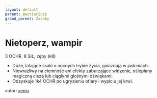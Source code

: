 ```yaml
---
layout: default
parent: Bestiariusz
grand_parent: Zasoby
---
```



# Nietoperz, wampir

3 OCHR, 8 SIŁ, zęby (k8)

- Duże, latające ssaki o nocnych trybie życia, gniazdują w jaskiniach.  
- Niewrażliwy na ciemność ani efekty zaburzające widzenie, oślepiany magiczną ciszą lub ciągłymi głośnymi dźwiękami.  
- Odzyskuje 1k4 OCHR po ugryzieniu ofiary i wypiciu jej krwi.

autor: [xenio](https://xenioinabottle.blogspot.com)
